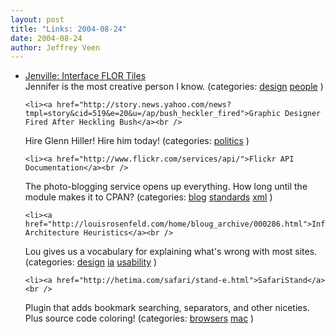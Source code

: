 ```yaml
---
layout: post
title: "Links: 2004-08-24"
date: 2004-08-24
author: Jeffrey Veen
---
```

<ul>
    <li><a href="http://jenville.com/pleasures/flor.html">Jenville: Interface FLOR Tiles</a><br />
<span class="link-meta">Jennifer is the most creative person I know. (categories: <a href="http://del.icio.us/veen/design">design</a> <a href="http://del.icio.us/veen/people">people</a> )</span></li>

    <li><a href="http://story.news.yahoo.com/news?tmpl=story&cid=519&e=20&u=/ap/bush_heckler_fired">Graphic Designer Fired After Heckling Bush</a><br />
<span class="link-meta">Hire Glenn Hiller! Hire him today! (categories: <a href="http://del.icio.us/veen/politics">politics</a> )</span></li>

    <li><a href="http://www.flickr.com/services/api/">Flickr API Documentation</a><br />
<span class="link-meta">The photo-blogging service opens up everything. How long until the module makes it to CPAN? (categories: <a href="http://del.icio.us/veen/blog">blog</a> <a href="http://del.icio.us/veen/standards">standards</a> <a href="http://del.icio.us/veen/xml">xml</a> )</span></li>

    <li><a href="http://louisrosenfeld.com/home/bloug_archive/000286.html">Information Architecture Heuristics</a><br />
<span class="link-meta">Lou gives us a vocabulary for explaining what's wrong with most sites. (categories: <a href="http://del.icio.us/veen/design">design</a> <a href="http://del.icio.us/veen/ia">ia</a> <a href="http://del.icio.us/veen/usability">usability</a> )</span></li>

    <li><a href="http://hetima.com/safari/stand-e.html">SafariStand</a><br />
<span class="link-meta">Plugin that adds bookmark searching, separators, and other niceties. Plus source code coloring! (categories: <a href="http://del.icio.us/veen/browsers">browsers</a> <a href="http://del.icio.us/veen/mac">mac</a> )</span></li>

  </ul>
